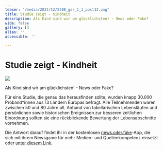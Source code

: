 ```yaml
---
teaser: "/media/2022/12/2208_gsr_1_1_post12.png"
title: Studie zeigt - Kindheit
description: Als Kind sind wir am glücklichsten! - News oder Fake?
wide: false
gallery: []
alias: ''
accessible: ''

---
```

# Studie zeigt - Kindheit

![](/media/2022/12/2208_gsr_1_1_post12.png)

Als Kind sind wir am glücklichsten! - News oder Fake?

Für eine Studie, die genau das herausfinden sollte, wurden knapp 30.000 Proband*innen aus 13 Ländern Europas befragt. Alle Teilnehmenden waren zwischen 50 und 80 Jahre alt. Anhand von tabellarischen Lebensläufen und persönlichen sowie historischen Ereignissen zur besseren zeitlichen Einordnung sollten sie eine rückblickende Bewertung der Lebensabschnitte vornehmen.

Die Antwort darauf findet ihr in der kostenlosen [news.oder.fake](https://www.facebook.com/newsoderfake?__cft__\[0\]=AZUalqOkQyIy3nLa9YyMoq4vA9_jlFyUsDzN3aStXElnxINGIasmVjIG_JSvWF45c6ETBFY3WfTP9Vz_5ACzeJnIdMzWIj_FWDbvY3bj9ToC4qVaaOMDaIF4LuFtTW_zr9MLh3opgkSpJHDUSydKdVLrZOeJxSs26Bl_eI0d66FvSkrFqdmUJ91U0GS4pQycySK8V3WFrQvBG-tq6UhXXX07&__tn__=-\]K-R)-App, die sich mit ihrem Newsgame für mehr Medien- und Quellenkompetenz einsetzt oder [unter diesem Link](https://headline.newsoderfake.de/gluecklichste-jahre-7OGPo1?fbclid=IwAR36xGphL3w5hIKfBov1eNKBdcBcdQyyIiiG1bYVu5c7jjWTRMhjk-KdFlA).
